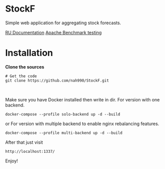 # StockF
Simple web application for aggregating stock forecasts.

[RU Documentation](DOCS.md)
[Apache Benchmark testing](APACHE.md)

# Installation

**Clone the sources**

```
# Get the code
git clone https://github.com/nah990/StockF.git
```

<br />

Make sure you have Docker installed then write in dir.
For version with one backend.
```
docker-compose --profile solo-backend up -d --build
```

or
For version with multiple backend to enable nginx rebalancing features.
```
docker-compose --profile multi-backend up -d --build
```

After that just visit
```
http://localhost:1337/
```
Enjoy!